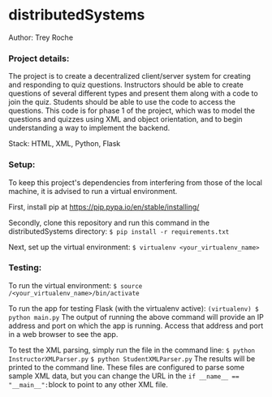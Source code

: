 # distributedSystems
Author: Trey Roche

### Project details:
The project is to create a decentralized client/server system for creating and responding to quiz questions. Instructors should be able to create questions of several different types and present them along with a code to join the quiz. Students should be able to use the code to access the questions. This code is for phase 1 of the project, which was to model the questions and quizzes using XML and object orientation, and to begin understanding a way to implement the backend.

Stack: HTML, XML, Python, Flask

### Setup: 
To keep this project's dependencies from interfering from those of the local machine, it is advised to run a virtual environment.

First, install pip at https://pip.pypa.io/en/stable/installing/

Secondly, clone this repository and run this command in the distributedSystems directory:
`$ pip install -r requirements.txt`

Next, set up the virtual environment:
`$ virtualenv <your_virtualenv_name>`


### Testing:
To run the virtual environment:
`$ source /<your_virtualenv_name>/bin/activate`

To run the app for testing Flask (with the virtualenv active):
`(virtualenv) $ python main.py`
The output of running the above command will provide an IP address and port on which the app is running. Access that address and port in a web browser to see the app.

To test the XML parsing, simply run the file in the command line:
`$ python InstructorXMLParser.py`
`$ python StudentXMLParser.py`
The results will be printed to the command line. These files are configured to parse some sample XML data, but you can change the URL in the `if __name__ == "__main__":`block to point to any other XML file. 
